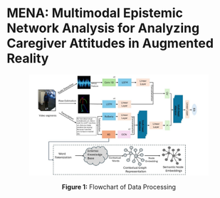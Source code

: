 # MENA: Multimodal Epistemic Network Analysis for Analyzing Caregiver Attitudes in Augmented Reality



<div align="center">
  <img src="model.jpg" alt="Flowchart of Data Processing (don't forget to change ROMP image)" width="80%">

  <p><strong>Figure 1:</strong> Flowchart of Data Processing</p>
</div>

